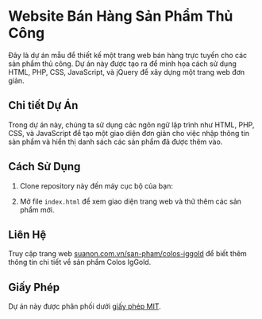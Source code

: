 # Website Bán Hàng Sản Phẩm Thủ Công

Đây là dự án mẫu để thiết kế một trang web bán hàng trực tuyến cho các sản phẩm thủ công. Dự án này được tạo ra để minh họa cách sử dụng HTML, PHP, CSS, JavaScript, và jQuery để xây dựng một trang web đơn giản.

## Chi tiết Dự Án

Trong dự án này, chúng ta sử dụng các ngôn ngữ lập trình như HTML, PHP, CSS, và JavaScript để tạo một giao diện đơn giản cho việc nhập thông tin sản phẩm và hiển thị danh sách các sản phẩm đã được thêm vào.

## Cách Sử Dụng

1. Clone repository này đến máy cục bộ của bạn:

2. Mở file `index.html` để xem giao diện trang web và thử thêm các sản phẩm mới.

## Liên Hệ

Truy cập trang web [suanon.com.vn/san-pham/colos-iggold](https://suanon.com.vn/san-pham/colos-iggold) để biết thêm thông tin chi tiết về sản phẩm Colos IgGold.

## Giấy Phép

Dự án này được phân phối dưới [giấy phép MIT](LICENSE).

